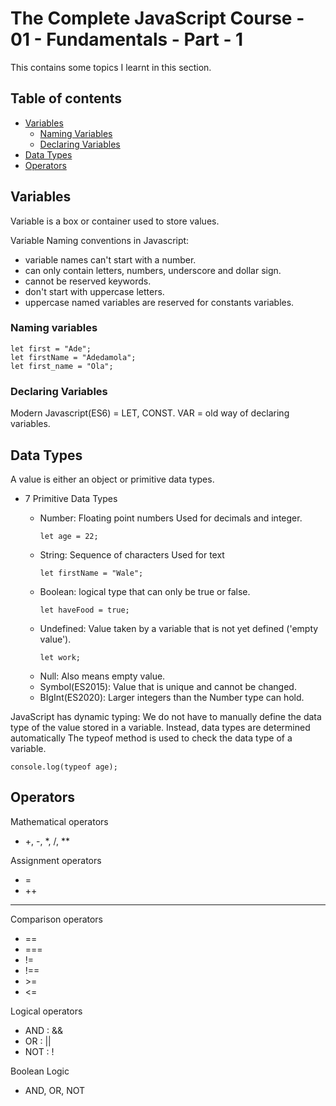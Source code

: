 # The Complete JavaScript Course - 01 - Fundamentals - Part - 1

This contains some topics I learnt in this section.

## Table of contents

- [Variables](#variables)
  - [Naming Variables](#naming-variables)
  - [Declaring Variables](#declaring-variables)
- [Data Types](#data-types)
- [Operators](#operators)

## Variables

Variable is a box or container used to store values.

Variable Naming conventions in Javascript:

- variable names can't start with a number.
- can only contain letters, numbers, underscore and dollar sign.
- cannot be reserved keywords.
- don't start with uppercase letters.
- uppercase named variables are reserved for constants variables.

### Naming variables

```
let first = "Ade";
let firstName = "Adedamola";
let first_name = "Ola";
```

### Declaring Variables

Modern Javascript(ES6) = LET, CONST.
VAR = old way of declaring variables.

## Data Types

A value is either an object or primitive data types.

- 7 Primitive Data Types

  - Number: Floating point numbers Used for decimals and integer.
    ```
    let age = 22;
    ```
  - String: Sequence of characters Used for text
    ```
    let firstName = "Wale";
    ```
  - Boolean: logical type that can only be true or false.
    ```
    let haveFood = true;
    ```
  - Undefined: Value taken by a variable that is not yet defined ('empty value').
    ```
    let work;
    ```
  - Null: Also means empty value.
  - Symbol(ES2015): Value that is unique and cannot be changed.
  - BIgInt(ES2020): Larger integers than the Number type can hold.

JavaScript has dynamic typing: We do not have to manually define the data type of the value stored in a variable.
Instead, data types are determined automatically
The typeof method is used to check the data type of a variable.

```
console.log(typeof age);
```

## Operators

Mathematical operators

- +, -, \*, /, \*\*

Assignment operators

- =
- ++

---

Comparison operators

- ==
- ===
- !=
- !==
- \>=
- <=

Logical operators

- AND : &&
- OR : ||
- NOT : !

Boolean Logic

- AND, OR, NOT
